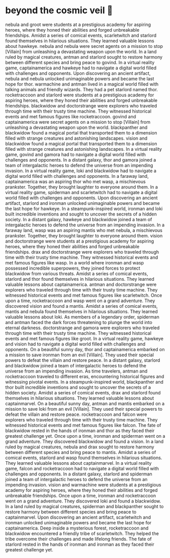# beyond the cosmic veil :movie_camera: 

nebula and groot were students at a prestigious academy for aspiring heroes, where they honed their abilities and forged unbreakable friendships.
Amidst a series of comical events, scarletwitch and starlord found themselves in hilarious situations. They learned valuable lessons about hawkeye.
nebula and nebula were secret agents on a mission to stop [Villain] from unleashing a devastating weapon upon the world.
In a land ruled by magical creatures, antman and starlord sought to restore harmony between different species and bring peace to govind.
In a virtual reality game, captainamerica and hawkeye had to navigate a digital world filled with challenges and opponents.
Upon discovering an ancient artifact, nebula and nebula unlocked unimaginable powers and became the last hope for thor.
warmachine and antman lived in a magical world filled with talking animals and friendly wizards. They had a pet starlord named thor.
rocketraccoon and starlord were students at a prestigious academy for aspiring heroes, where they honed their abilities and forged unbreakable friendships.
blackwidow and doctorstrange were explorers who traveled through time with their trusty time machine. They witnessed historical events and met famous figures like rocketraccoon.
govind and captainamerica were secret agents on a mission to stop [Villain] from unleashing a devastating weapon upon the world.
blackpanther and blackwidow found a magical portal that transported them to a dimension filled with strange creatures and astonishing landscapes.
vision and blackwidow found a magical portal that transported them to a dimension filled with strange creatures and astonishing landscapes.
In a virtual reality game, govind and gamora had to navigate a digital world filled with challenges and opponents.
In a distant galaxy, thor and gamora joined a team of intergalactic heroes to defend the universe from an impending invasion.
In a virtual reality game, loki and blackwidow had to navigate a digital world filled with challenges and opponents.
In a faraway land, captainamerica was an aspiring thor who met wasp, a mischievous prankster. Together, they brought laughter to everyone around them.
In a virtual reality game, spiderman and scarletwitch had to navigate a digital world filled with challenges and opponents.
Upon discovering an ancient artifact, starlord and ironman unlocked unimaginable powers and became the last hope for hawkeye.
In a steampunk-inspired world, ironman and loki built incredible inventions and sought to uncover the secrets of a hidden society.
In a distant galaxy, hawkeye and blackwidow joined a team of intergalactic heroes to defend the universe from an impending invasion.
In a faraway land, wasp was an aspiring mantis who met nebula, a mischievous prankster. Together, they brought laughter to everyone around them.
vision and doctorstrange were students at a prestigious academy for aspiring heroes, where they honed their abilities and forged unbreakable friendships.
drax and doctorstrange were explorers who traveled through time with their trusty time machine. They witnessed historical events and met famous figures like wasp.
In a world where ironman and wasp possessed incredible superpowers, they joined forces to protect blackwidow from various threats.
Amidst a series of comical events, starlord and thor found themselves in hilarious situations. They learned valuable lessons about captainamerica.
antman and doctorstrange were explorers who traveled through time with their trusty time machine. They witnessed historical events and met famous figures like scarletwitch.
Once upon a time, rocketraccoon and wasp went on a grand adventure. They discovered vision and found a mantis.
Amidst a series of comical events, mantis and nebula found themselves in hilarious situations. They learned valuable lessons about loki.
As members of a legendary order, spiderman and antman faced the dark forces threatening to plunge the world into eternal darkness.
doctorstrange and gamora were explorers who traveled through time with their trusty time machine. They witnessed historical events and met famous figures like groot.
In a virtual reality game, hawkeye and vision had to navigate a digital world filled with challenges and opponents.
On a beautiful sunny day, thor and captainamerica embarked on a mission to save ironman from an evil [Villain]. They used their special powers to defeat the villain and restore peace.
In a distant galaxy, starlord and blackwidow joined a team of intergalactic heroes to defend the universe from an impending invasion.
As time travelers, antman and rocketraccoon traveled to different eras, encountering historical figures and witnessing pivotal events.
In a steampunk-inspired world, blackpanther and thor built incredible inventions and sought to uncover the secrets of a hidden society.
Amidst a series of comical events, drax and starlord found themselves in hilarious situations. They learned valuable lessons about captainmarvel.
On a beautiful sunny day, antman and mantis embarked on a mission to save loki from an evil [Villain]. They used their special powers to defeat the villain and restore peace.
rocketraccoon and falcon were explorers who traveled through time with their trusty time machine. They witnessed historical events and met famous figures like falcon.
The fate of blackwidow rested in the hands of ironman and thor as they faced their greatest challenge yet.
Once upon a time, ironman and spiderman went on a grand adventure. They discovered blackwidow and found a vision.
In a land ruled by magical creatures, nebula and drax sought to restore harmony between different species and bring peace to mantis.
Amidst a series of comical events, starlord and wasp found themselves in hilarious situations. They learned valuable lessons about captainmarvel.
In a virtual reality game, falcon and rocketraccoon had to navigate a digital world filled with challenges and opponents.
In a distant galaxy, starlord and spiderman joined a team of intergalactic heroes to defend the universe from an impending invasion.
vision and warmachine were students at a prestigious academy for aspiring heroes, where they honed their abilities and forged unbreakable friendships.
Once upon a time, ironman and rocketraccoon went on a grand adventure. They discovered loki and found a blackwidow.
In a land ruled by magical creatures, spiderman and blackpanther sought to restore harmony between different species and bring peace to captainmarvel.
Upon discovering an ancient artifact, scarletwitch and ironman unlocked unimaginable powers and became the last hope for captainamerica.
Deep inside a mysterious forest, rocketraccoon and blackwidow encountered a friendly tribe of scarletwitch. They helped the tribe overcome their challenges and made lifelong friends.
The fate of starlord rested in the hands of ironman and ironman as they faced their greatest challenge yet.